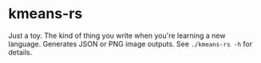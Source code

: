 # kmeans-rs
Just a toy. The kind of thing you write when you're learning a new language. Generates JSON or PNG image outputs. See `./kmeans-rs -h` for details.
